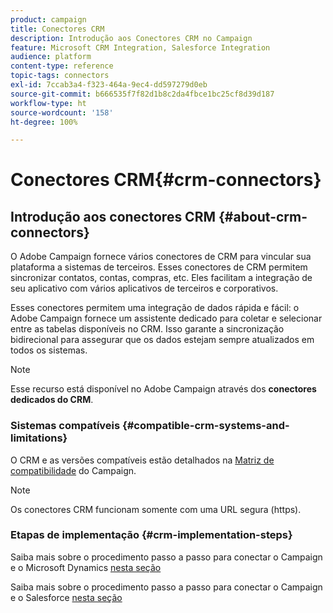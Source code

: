 ```yaml
---
product: campaign
title: Conectores CRM
description: Introdução aos Conectores CRM no Campaign
feature: Microsoft CRM Integration, Salesforce Integration
audience: platform
content-type: reference
topic-tags: connectors
exl-id: 7ccab3a4-f323-464a-9ec4-dd597279d0eb
source-git-commit: b666535f7f82d1b8c2da4fbce1bc25cf8d39d187
workflow-type: ht
source-wordcount: '158'
ht-degree: 100%

---
```


# Conectores CRM{#crm-connectors}



## Introdução aos conectores CRM {#about-crm-connectors}

O Adobe Campaign fornece vários conectores de CRM para vincular sua plataforma a sistemas de terceiros. Esses conectores de CRM permitem sincronizar contatos, contas, compras, etc. Eles facilitam a integração de seu aplicativo com vários aplicativos de terceiros e corporativos.

Esses conectores permitem uma integração de dados rápida e fácil: o Adobe Campaign fornece um assistente dedicado para coletar e selecionar entre as tabelas disponíveis no CRM. Isso garante a sincronização bidirecional para assegurar que os dados estejam sempre atualizados em todos os sistemas.

>[!NOTE]
>
>Esse recurso está disponível no Adobe Campaign através dos **conectores dedicados do CRM**.


### Sistemas compatíveis {#compatible-crm-systems-and-limitations}

O CRM e as versões compatíveis estão detalhados na [Matriz de compatibilidade](../../rn/using/compatibility-matrix.md) do Campaign.

>[!NOTE]
>
>Os conectores CRM funcionam somente com uma URL segura (https).

### Etapas de implementação {#crm-implementation-steps}

Saiba mais sobre o procedimento passo a passo para conectar o Campaign e o Microsoft Dynamics [nesta seção](../../platform/using/crm-ms-dynamics.md)


Saiba mais sobre o procedimento passo a passo para conectar o Campaign e o Salesforce [nesta seção](../../platform/using/crm-sfdc.md)
